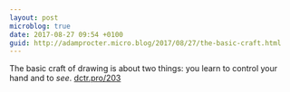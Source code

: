 ```yaml
---
layout: post
microblog: true
date: 2017-08-27 09:54 +0100
guid: http://adamprocter.micro.blog/2017/08/27/the-basic-craft.html
---
```

The basic craft of drawing is about two things: you learn to control your hand and to *see*. [dctr.pro/203](http://dctr.pro/203) 
